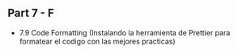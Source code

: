 ## Part 7 - F

- 7.9 Code Formatting (Instalando la herramienta de Prettier para formatear el codigo con las mejores practicas)